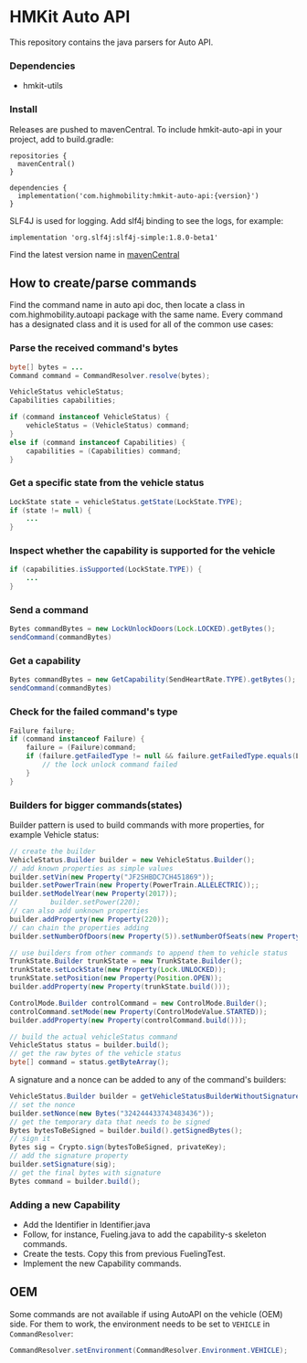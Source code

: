 # HMKit Auto API

This repository contains the java parsers for Auto API.

### Dependencies

* hmkit-utils


### Install

Releases are pushed to mavenCentral. To include hmkit-auto-api in your project, add to build.gradle:

```
repositories {
  mavenCentral()
}

dependencies {
  implementation('com.highmobility:hmkit-auto-api:{version}')
}
```

SLF4J is used for logging. Add slf4j binding to see the logs, for example:

```
implementation 'org.slf4j:slf4j-simple:1.8.0-beta1'
```

Find the latest version name in [mavenCentral](https://search.maven.org/search?q=g:com.high-mobility)

## How to create/parse commands

Find the command name in auto api doc, then locate a class in com.highmobility.autoapi package with
the same name. Every command has a designated class and it is used for all of the common use cases:

### Parse the received command's bytes
```java
byte[] bytes = ...
Command command = CommandResolver.resolve(bytes);

VehicleStatus vehicleStatus;
Capabilities capabilities;

if (command instanceof VehicleStatus) {
    vehicleStatus = (VehicleStatus) command;
}
else if (command instanceof Capabilities) {
    capabilities = (Capabilities) command;
}
```

### Get a specific state from the vehicle status
```java
LockState state = vehicleStatus.getState(LockState.TYPE);
if (state != null) {
    ...
}
```

### Inspect whether the capability is supported for the vehicle
```java
if (capabilities.isSupported(LockState.TYPE)) {
    ...
}
```

### Send a command
```java
Bytes commandBytes = new LockUnlockDoors(Lock.LOCKED).getBytes();
sendCommand(commandBytes)
```

### Get a capability
```java
Bytes commandBytes = new GetCapability(SendHeartRate.TYPE).getBytes();
sendCommand(commandBytes)
```

### Check for the failed command's type
```java
Failure failure;
if (command instanceof Failure) {
    failure = (Failure)command;
    if (failure.getFailedType != null && failure.getFailedType.equals(LockUnlockDoors.TYPE) {
        // the lock unlock command failed
    }
}
```

### Builders for bigger commands(states)

Builder pattern is used to build commands with more properties, for example Vehicle status:

```java
// create the builder
VehicleStatus.Builder builder = new VehicleStatus.Builder();
// add known properties as simple values 
builder.setVin(new Property("JF2SHBDC7CH451869"));
builder.setPowerTrain(new Property(PowerTrain.ALLELECTRIC));;
builder.setModelYear(new Property(2017));
//        builder.setPower(220);
// can also add unknown properties
builder.addProperty(new Property(220));
// can chain the properties adding
builder.setNumberOfDoors(new Property(5)).setNumberOfSeats(new Property(5));

// use builders from other commands to append them to vehicle status
TrunkState.Builder trunkState = new TrunkState.Builder();
trunkState.setLockState(new Property(Lock.UNLOCKED));
trunkState.setPosition(new Property(Position.OPEN));
builder.addProperty(new Property(trunkState.build()));

ControlMode.Builder controlCommand = new ControlMode.Builder();
controlCommand.setMode(new Property(ControlModeValue.STARTED));
builder.addProperty(new Property(controlCommand.build()));

// build the actual vehicleStatus command
VehicleStatus status = builder.build();
// get the raw bytes of the vehicle status
byte[] command = status.getByteArray();
```

A signature and a nonce can be added to any of the command's builders:

```java
VehicleStatus.Builder builder = getVehicleStatusBuilderWithoutSignature();
// set the nonce
builder.setNonce(new Bytes("324244433743483436"));
// get the temporary data that needs to be signed
Bytes bytesToBeSigned = builder.build().getSignedBytes();
// sign it
Bytes sig = Crypto.sign(bytesToBeSigned, privateKey);
// add the signature property
builder.setSignature(sig);
// get the final bytes with signature
Bytes command = builder.build();
```

### Adding a new Capability

* Add the Identifier in Identifier.java
* Follow, for instance, Fueling.java to add the capability-s skeleton commands.   
* Create the tests. Copy this from previous FuelingTest.
* Implement the new Capability commands.


## OEM

Some commands are not available if using AutoAPI on the vehicle (OEM) side. For them to work, the
environment needs to be set to `VEHICLE` in `CommandResolver`:

```java
CommandResolver.setEnvironment(CommandResolver.Environment.VEHICLE);
```